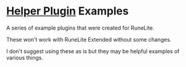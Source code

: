 # [Helper Plugin](https://github.com/HypsyNZ/RUNELIGHT/tree/master/runelite-client/src/main/java/net/runelite/client/plugins/helpers) Examples

A series of example plugins that were created for RuneLite.

These won't work with RuneLite Extended without some changes.

I don't suggest using these as is but they may be helpful examples of various things.

